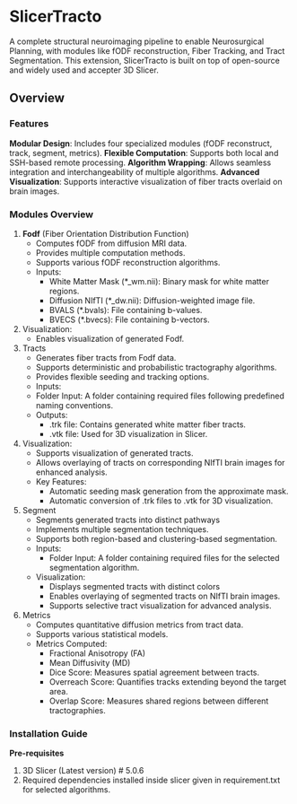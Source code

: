 # SlicerTracto 

A complete structural neuroimaging pipeline to enable Neurosurgical Planning, with modules like fODF reconstruction, Fiber Tracking, and Tract Segmentation. This extension, SlicerTracto is built on top of open-source and widely used and accepter 3D Slicer. 

## Overview


### Features
**Modular Design**: Includes four specialized modules (fODF reconstruct, track, segment, metrics).
**Flexible Computation**: Supports both local and SSH-based remote processing.
**Algorithm Wrapping**: Allows seamless integration and interchangeability of multiple algorithms.
**Advanced Visualization**: Supports interactive visualization of fiber tracts overlaid on brain images.

### 

### Modules Overview
1. **Fodf** (Fiber Orientation Distribution Function)
   - Computes fODF from diffusion MRI data. 
   -  Provides multiple computation methods.
   -   Supports various fODF reconstruction algorithms.
   -   Inputs:
        -  White Matter Mask (*_wm.nii): Binary mask for white matter regions.
        -  Diffusion NIfTI (*_dw.nii): Diffusion-weighted image file.
        -  BVALS (*.bvals): File containing b-values.
        -  BVECS (*.bvecs): File containing b-vectors.
2. Visualization:
    -  Enables visualization of generated Fodf.
3. Tracts
    -  Generates fiber tracts from Fodf data.
    -  Supports deterministic and probabilistic tractography algorithms.
    -  Provides flexible seeding and tracking options. 
    -  Inputs:
      -  Folder Input: A folder containing required files following predefined naming conventions.
   -  Outputs:
      -  .trk file: Contains generated white matter fiber tracts.
      -  .vtk file: Used for 3D visualization in Slicer.
4. Visualization:
   -  Supports visualization of generated tracts.
   -  Allows overlaying of tracts on corresponding NIfTI brain images for enhanced analysis.
   -  Key Features:
      -  Automatic seeding mask generation from the approximate mask.
      -  Automatic conversion of .trk files to .vtk for 3D visualization.
5. Segment
    - Segments generated tracts into distinct pathways
    - Implements multiple segmentation techniques.
    - Supports both region-based and clustering-based segmentation.
   - Inputs:
     - Folder Input: A folder containing required files for the selected segmentation algorithm.
   - Visualization:
     - Displays segmented tracts with distinct colors
     - Enables overlaying of segmented tracts on NIfTI brain images.
     - Supports selective tract visualization for advanced analysis.
6. Metrics
    - Computes quantitative diffusion metrics from tract data.
    - Supports various statistical models.
    - Metrics Computed:
        - Fractional Anisotropy (FA)
        - Mean Diffusivity (MD)
        - Dice Score: Measures spatial agreement between tracts.
        - Overreach Score: Quantifies tracks extending beyond the target area.
        - Overlap Score: Measures shared regions between different tractographies.
### Installation Guide
**Pre-requisites**
1. 3D Slicer (Latest version) # 5.0.6
2. Required dependencies installed inside slicer given in requirement.txt for selected algorithms.

